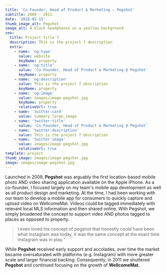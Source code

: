 ```yaml
---
title: 'Co-Founder, Head of Product & Marketing — Pegshot'
subtitle: 2009 - 2011
date: '2018-01-15'
thumb_image_alt: Pegshot
image_alt: A black headphones on a yeallow background
seo:
  title: Project Title 7
  description: This is the project 7 description
  extra:
    - name: 'og:type'
      value: website
      keyName: property
    - name: 'og:title'
      value: 'Co-Founder, Head of Product & Marketing @ Pegshot'
      keyName: property
    - name: 'og:description'
      value: This is the project 7 description
      keyName: property
    - name: 'og:image'
      value: images/image-pegshot.jpg
      keyName: property
      relativeUrl: true
    - name: 'twitter:card'
      value: summary_large_image
    - name: 'twitter:title'
      value: 'Co-Founder, Head of Product & Marketing @ Pegshot'
    - name: 'twitter:description'
      value: This is the project 7 description
    - name: 'twitter:image'
      value: images/image-pegshot.jpg
      relativeUrl: true
template: project
thumb_image: images/image-pegshot.jpg
image: images/image-pegshot.jpg
---
```

Launched in 2009, **Pegshot** was arguably the first location-based mobile photo AND video sharing application available on the Apple iPhone. As a co-founder, I focused largely on my team's mobile app development as well as all product design and marketing. At the time, I had been working with our team to develop a mobile app for consumers to quickly capture and upload video on WellcomeMat. Videos could be tagged immediately with relevant local MLS information and then shared online. With Pegshot, we simply broadened the concept to support video AND photos tagged to places as opposed to property.

> I even loved his concept of pegshot that honestly could have been what instagram was today, it was the same concept at the exact time instagram was in play.“

While **Pegshot** received early support and accolades, over time the market became oversaturated with platforms (e.g. Instagram) with more greater scale and larger financial backing. Consequently, in 2011 we shuttered **Pegshot** and continued focusing on the growth of **WellcomeMat.**
